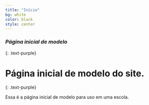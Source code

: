 ```yaml
---
title: "Início"
bg: white
color: black
style: center
---
```


### *Página inicial de modelo*
{: .text-purple}

<span class="fa-stack subtlecircle" style="font-size:100px; background:rgba(255,166,0,0.1)">
  <i class="fa fa-circle fa-stack-2x text-white"></i>
  <i class="fa-light fa-school"></i>
</span>

# Página inicial de modelo do site.
{: .text-purple}


Essa é a página inicial de modelo para uso em uma escola.


